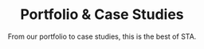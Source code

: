---
title: "Portfolio & Case Studies"
subtitle: "From our portfolio to case studies, this is the best of STA."
# meta description
description: "Silver Tree Agencies Portfolio and Case Study"
draft: false
---